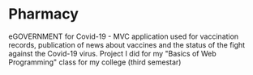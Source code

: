 # Pharmacy
eGOVERNMENT for Covid-19 - MVC application used for vaccination records, publication of news about vaccines and the status of the fight against the Covid-19 virus.
Project I did for my "Basics of Web Programming" class for my college (third semestar)
